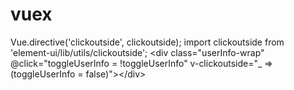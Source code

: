 # vuex
Vue.directive('clickoutside', clickoutside); import clickoutside from 'element-ui/lib/utils/clickoutside';  &lt;div class="userInfo-wrap" @click="toggleUserInfo = !toggleUserInfo" v-clickoutside="_ => (toggleUserInfo = false)">&lt;/div>
